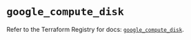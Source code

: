 # `google_compute_disk`

Refer to the Terraform Registry for docs: [`google_compute_disk`](https://registry.terraform.io/providers/hashicorp/google/5.41.0/docs/resources/compute_disk).
